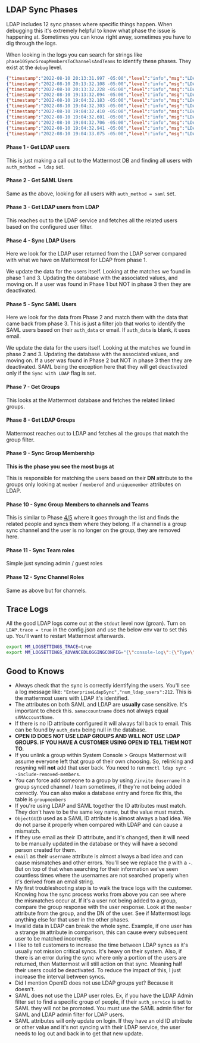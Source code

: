 ## LDAP Sync Phases
LDAP includes 12 sync phases where specific things happen. When debugging this it's extremely helpful to know what phase the issue is happening at. Sometimes you can know right away, sometimes you have to dig through the logs.

When looking in the logs you can search for strings like `phase10SyncGroupMembersToChannelsAndTeams` to identify these phases. They exist at the `debug` level. 

```json
{"timestamp":"2022-08-10 20:13:31.997 -05:00","level":"info","msg":"LDAP Sync Phase","caller":"ldap/ldap_sync_job.go:293","workername":"EnterpriseLdapSync","current_phase":"github.com/mattermost/enterprise/ldap.(*LdapSyncWorker).phase1GetLdapUsers-fm"}
{"timestamp":"2022-08-10 20:13:32.108 -05:00","level":"info","msg":"LDAP Sync Phase","caller":"ldap/ldap_sync_job.go:293","workername":"EnterpriseLdapSync","current_phase":"github.com/mattermost/enterprise/ldap.(*LdapSyncWorker).phase2GetSamlUsers-fm"}
{"timestamp":"2022-08-10 20:13:32.228 -05:00","level":"info","msg":"LDAP Sync Phase","caller":"ldap/ldap_sync_job.go:293","workername":"EnterpriseLdapSync","current_phase":"github.com/mattermost/enterprise/ldap.(*LdapSyncWorker).phase3GetLdapUsersFromLdap-fm"}
{"timestamp":"2022-08-10 19:13:32.094 -05:00","level":"info","msg":"LDAP Sync Phase","caller":"ldap/ldap_sync_job.go:293","workername":"EnterpriseLdapSync","current_phase":"github.com/mattermost/enterprise/ldap.(*LdapSyncWorker).phase4SyncLdapUsers-fm"}
{"timestamp":"2022-08-10 19:04:32.183 -05:00","level":"info","msg":"LDAP Sync Phase","caller":"ldap/ldap_sync_job.go:293","workername":"EnterpriseLdapSync","current_phase":"github.com/mattermost/enterprise/ldap.(*LdapSyncWorker).phase5SyncSamlUsers-fm"}
{"timestamp":"2022-08-10 19:04:32.303 -05:00","level":"info","msg":"LDAP Sync Phase","caller":"ldap/ldap_sync_job.go:293","workername":"EnterpriseLdapSync","current_phase":"github.com/mattermost/enterprise/ldap.(*LdapSyncWorker).phase6GetGroups-fm"}
{"timestamp":"2022-08-10 19:04:32.410 -05:00","level":"info","msg":"LDAP Sync Phase","caller":"ldap/ldap_sync_job.go:293","workername":"EnterpriseLdapSync","current_phase":"github.com/mattermost/enterprise/ldap.(*LdapSyncWorker).phase7GetLdapGroups-fm"}
{"timestamp":"2022-08-10 19:04:32.601 -05:00","level":"info","msg":"LDAP Sync Phase","caller":"ldap/ldap_sync_job.go:293","workername":"EnterpriseLdapSync","current_phase":"github.com/mattermost/enterprise/ldap.(*LdapSyncWorker).phase8SyncGroups-fm"}
{"timestamp":"2022-08-10 19:04:32.706 -05:00","level":"info","msg":"LDAP Sync Phase","caller":"ldap/ldap_sync_job.go:293","workername":"EnterpriseLdapSync","current_phase":"github.com/mattermost/enterprise/ldap.(*LdapSyncWorker).phase9SyncGroupMembership-fm"}
{"timestamp":"2022-08-10 19:04:32.941 -05:00","level":"info","msg":"LDAP Sync Phase","caller":"ldap/ldap_sync_job.go:293","workername":"EnterpriseLdapSync","current_phase":"github.com/mattermost/enterprise/ldap.(*LdapSyncWorker).phase10SyncGroupMembersToChannelsAndTeams-fm"}
{"timestamp":"2022-08-10 19:04:33.075 -05:00","level":"info","msg":"LDAP Sync Phase","caller":"ldap/ldap_sync_job.go:293","workername":"EnterpriseLdapSync","current_phase":"github.com/mattermost/enterprise/ldap.(*LdapSyncWorker).phase11SyncTeamRoles-fm"}
```

#### Phase 1 - Get LDAP users
This is just making a call out to the Mattermost DB and finding all users with `auth_method = ldap` set.

#### Phase 2 - Get SAML Users
Same as the above, looking for all users with `auth_method = saml` set.

#### Phase 3 - Get LDAP users from LDAP
This reaches out to the LDAP service and fetches all the related users based on the configured user filter.

#### Phase 4 - Sync LDAP Users
Here we look for the LDAP user returned from the LDAP server compared with what we have on Mattermost for LDAP from phase 1. 

We update the data for the users itself. Looking at the matches we found in phase 1 and 3. Updating the database with the associated values, and moving on. If a user was found in Phase 1 but NOT in phase 3 then they are deactivated.

#### Phase 5 - Sync SAML Users
Here we look for the data from Phase 2 and match them with the data that came back from phase 3. This is just a filter job that works to identify the SAML users based on their `auth_data` or email. If `auth_data` is blank, it uses email.

We update the data for the users itself. Looking at the matches we found in phase 2 and 3. Updating the database with the associated values, and moving on. If a user was found in Phase  2 but NOT in phase 3 then they are deactivated. SAML being the exception here that they will get deactivated only if the `Sync with LDAP` flag is set. 


#### Phase 7 - Get Groups
This looks at the Mattermost database and fetches the related linked groups.

#### Phase 8 - Get LDAP Groups
Mattermost reaches out to LDAP and fetches all the groups that match the group filter.

#### Phase 9 - Sync Group Membership

**This is the phase you see the most bugs at**

This is responsible for matching the users based on their **DN** attribute to the groups only looking at `member` / `memberof` and `uniquemember` attributes on LDAP. 

#### Phase 10 - Sync Group Members to channels and Teams

This is similar to Phase [4/5](https://handbook.mattermost.com/company/about-mattermost/list-of-terms#0-5-1-5-2-5-3-5-4-5-5-5) where it goes through the list and finds the related people and syncs them where they belong. If a channel is a group sync channel and the user is no longer on the group, they are removed here.

#### Phase 11 - Sync Team roles

Simple just syncing admin / guest roles

#### Phase 12 - Sync Channel Roles
Same as above but for channels. 


## Trace Logs

All the good LDAP logs come out at the `stdout` level now (groan). Turn on `LDAP.trace = true` in the config.json and use the below env var to set this up. You'll want to restart Mattermost afterwards.

```bash
export MM_LOGSETTINGS_TRACE=true
export MM_LOGSETTINGS_ADVANCEDLOGGINGCONFIG="{\"console-log\":{\"Type\":\"console\",\"Format\":\"json\",\"Levels\":[{\"ID\":10,\"Name\":\"stdlog\",\"Stacktrace\":false},{\"ID\":5,\"Name\":\"debug\",\"Stacktrace\":false},{\"ID\":4,\"Name\":\"info\",\"Stacktrace\":false,\"color\":36},{\"ID\":3,\"Name\":\"warn\",\"Stacktrace\":false,\"color\":33},{\"ID\":2,\"Name\":\"error\",\"Stacktrace\":true,\"color\":31},{\"ID\":1,\"Name\":\"fatal\",\"Stacktrace\":true},{\"ID\":0,\"Name\":\"panic\",\"Stacktrace\":true}],\"Options\":{\"Out\":\"stdout\"},\"MaxQueueSize\":1000},\"file-log\":{\"Type\":\"file\",\"Format\":\"json\",\"Levels\":[{\"ID\":10,\"Name\":\"stdlog\",\"Stacktrace\":false},{\"ID\":5,\"Name\":\"debug\",\"Stacktrace\":false},{\"ID\":4,\"Name\":\"info\",\"Stacktrace\":false},{\"ID\":3,\"Name\":\"warn\",\"Stacktrace\":false},{\"ID\":2,\"Name\":\"error\",\"Stacktrace\":true},{\"ID\":1,\"Name\":\"fatal\",\"Stacktrace\":true},{\"ID\":0,\"Name\":\"panic\",\"Stacktrace\":true}],\"Options\":{\"Compress\":true,\"Filename\":\"logs/traceLogs.json\",\"MaxAgeDays\":15,\"MaxBackups\":3,\"MaxSizeMB\":100},\"MaxQueueSize\":1000}}"
```

## Good to Knows

- Always check that the sync is correctly identifying the users. You'll see a log message like: `"EnterpriseLdapSync","num_ldap_users":212`. This is the mattermost users with LDAP it's identified. 
- The attributes on both SAML and LDAP are **usually** case sensitive. It's important to check this. `samaccountname` does not always equal `sAMAccountName`.
- If there is no ID attribute configured it will always fall back to email. This can be found by `auth_data` being null in the database.
- **OPEN ID DOES NOT USE LDAP GROUPS AND WILL NOT USE LDAP GROUPS. IF YOU HAVE A CUSTOMER USING OPEN ID TELL THEM NOT TO.**
- If you unlink a group within System Console > Groups Mattermost will assume everyone left that group of their own choosing. So, relinking and resyning will **not** add that user back. You need to run `mmctl ldap sync --include-removed-members`.
- You can force add someone to a group by using `/invite @username` in a group synced channel / team sometimes, if they're not being added correctly. You can also make a database entry and force fix this, the table is `groupmembers`
- If you're using LDAP and SAML together the ID attributes must match. They don't have to be the same key name, but the value must match.
- `ObjectGUID` used as a SAML ID attribute is almost always a bad idea. We do not parse it properly when compared with LDAP and can cause a mismatch. 
- If they use email as their ID attribute, and it's changed, then it will need to be manually updated in the database or they will have a second person created for them.
- `email` as their `username` attribute is almost always a bad idea and can cause mismatches and other errors. You'll see we replace the `@` with a `-`. But on top of that when searching for their information we've seen countless times where the usernames are not searched properly when it's derived from an email string.
- My first troubleshooting step is to walk the trace logs with the customer. Knowing how the sync process works from above you can see where the mismatches occur at. If it's a user not being added to a group, compare the group response with the user response. Look at the `member` attribute from the group, and the DN of the user. See if Mattermost logs anything else for that user in the other phases. 
- Invalid data in LDAP can break the whole sync. Example, if one user has a strange `DN` attribute in comparison, this can cause every subsequent user to be matched incorrectly. 
- I like to tell customers to increase the time between LDAP syncs as it's usually not mission critical syncs. It's heavy on their system. Also, if there is an error during the sync where only a portion of the users are returned, then Mattermost will still action on that sync. Meaning half their users could be deactivated. To reduce the impact of this, I just increase the interval between syncs.
- Did I mention OpenID does not use LDAP groups yet? Because it doesn't.
- SAML does not use the LDAP user roles. Ex, if you have the LDAP Admin filter set to find a specific group of people, if their `auth_service` is set to SAML they will not be promoted. You must use the SAML admin filter for SAML and LDAP admin filter for LDAP users.
- SAML attributes will only update on login. If they have an old ID attribute or other value and it's not syncing with their LDAP service, the user needs to log out and back in to get that new update. 
